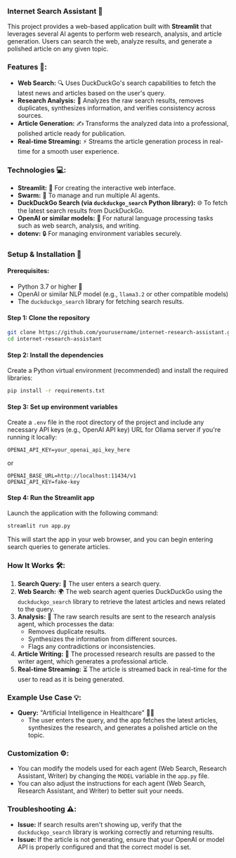 
### Internet Search Assistant 🔎

This project provides a web-based application built with **Streamlit** that leverages several AI agents to perform web research, analysis, and article generation. Users can search the web, analyze results, and generate a polished article on any given topic.

### Features 🌟:
- **Web Search:** 🔍 Uses DuckDuckGo's search capabilities to fetch the latest news and articles based on the user's query.
- **Research Analysis:** 🧠 Analyzes the raw search results, removes duplicates, synthesizes information, and verifies consistency across sources.
- **Article Generation:** ✍️ Transforms the analyzed data into a professional, polished article ready for publication.
- **Real-time Streaming:** ⚡ Streams the article generation process in real-time for a smooth user experience.

### Technologies 💻:
- **Streamlit:** 🎨 For creating the interactive web interface.
- **Swarm:** 🤖 To manage and run multiple AI agents.
- **DuckDuckGo Search (via `duckduckgo_search` Python library):** 🌐 To fetch the latest search results from DuckDuckGo.
- **OpenAI or similar models:** 💬 For natural language processing tasks such as web search, analysis, and writing.
- **dotenv:** 🔒 For managing environment variables securely.

### Setup & Installation 🚀

#### Prerequisites:
- Python 3.7 or higher 🐍
- OpenAI or similar NLP model (e.g., `llama3.2` or other compatible models)
- The `duckduckgo_search` library for fetching search results.

#### Step 1: Clone the repository

```bash
git clone https://github.com/yourusername/internet-research-assistant.git
cd internet-research-assistant
```

#### Step 2: Install the dependencies

Create a Python virtual environment (recommended) and install the required libraries:

```bash
pip install -r requirements.txt
```

#### Step 3: Set up environment variables

Create a `.env` file in the root directory of the project and include any necessary API keys (e.g., OpenAI API key) URL for Ollama server if you're running it locally:

```text
OPENAI_API_KEY=your_openai_api_key_here
```
or 

```text
OPENAI_BASE_URL=http://localhost:11434/v1
OPENAI_API_KEY=fake-key
```

#### Step 4: Run the Streamlit app

Launch the application with the following command:

```bash
streamlit run app.py
```

This will start the app in your web browser, and you can begin entering search queries to generate articles.

### How It Works 🛠️:

1. **Search Query:** 🧐 The user enters a search query.
2. **Web Search:** 🌍 The web search agent queries DuckDuckGo using the `duckduckgo_search` library to retrieve the latest articles and news related to the query.
3. **Analysis:** 🔎 The raw search results are sent to the research analysis agent, which processes the data:
   - Removes duplicate results.
   - Synthesizes the information from different sources.
   - Flags any contradictions or inconsistencies.
4. **Article Writing:** 📝 The processed research results are passed to the writer agent, which generates a professional article.
5. **Real-time Streaming:** ⏳ The article is streamed back in real-time for the user to read as it is being generated.

### Example Use Case 💡:
- **Query:** "Artificial Intelligence in Healthcare" 🤖🏥
  - The user enters the query, and the app fetches the latest articles, synthesizes the research, and generates a polished article on the topic.

### Customization ⚙️:
- You can modify the models used for each agent (Web Search, Research Assistant, Writer) by changing the `MODEL` variable in the `app.py` file.
- You can also adjust the instructions for each agent (Web Search, Research Assistant, and Writer) to better suit your needs.

### Troubleshooting ⚠️:
- **Issue:** If search results aren't showing up, verify that the `duckduckgo_search` library is working correctly and returning results.
- **Issue:** If the article is not generating, ensure that your OpenAI or model API is properly configured and that the correct model is set.


